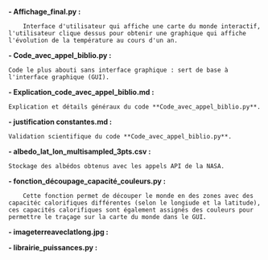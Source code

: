 **- Affichage_final.py :**

        Interface d'utilisateur qui affiche une carte du monde interactif, l'utilisateur clique dessus pour obtenir une graphique qui affiche l'évolution de la température au cours d'un an. 
**- Code_avec_appel_biblio.py :** 

    Code le plus abouti sans interface graphique : sert de base à l'interface graphique (GUI).

**- Explication_code_avec_appel_biblio.md :** 

    Explication et détails généraux du code **Code_avec_appel_biblio.py**.

**- justification constantes.md :** 
  
    Validation scientifique du code **Code_avec_appel_biblio.py**.

**- albedo_lat_lon_multisampled_3pts.csv :** 
  
    Stockage des albédos obtenus avec les appels API de la NASA.

**- fonction_découpage_capacité_couleurs.py :**

        Cette fonction permet de découper le monde en des zones avec des capacitéc calorifiques différentes (selon le longiude et la latitude), ces capacités calorifiques sont également assignés des couleurs pour permettre le traçage sur la carte du monde dans le GUI.

**- imageterreaveclatlong.jpg :**

**- librairie_puissances.py :**
